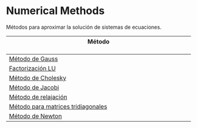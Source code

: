 # Numerical Methods
Métodos para aproximar la solución de sistemas de ecuaciones.

| Método &nbsp;&nbsp;&nbsp;&nbsp;&nbsp;&nbsp;&nbsp;&nbsp;&nbsp;&nbsp;&nbsp;&nbsp;&nbsp;&nbsp;&nbsp;&nbsp;&nbsp;&nbsp;&nbsp;&nbsp;&nbsp;&nbsp;&nbsp;&nbsp;&nbsp;&nbsp;&nbsp;&nbsp;&nbsp;&nbsp;&nbsp;&nbsp;&nbsp;&nbsp;&nbsp;&nbsp;&nbsp;&nbsp;&nbsp;&nbsp;&nbsp;&nbsp;&nbsp;&nbsp;&nbsp;&nbsp;&nbsp;&nbsp;&nbsp;&nbsp;&nbsp;&nbsp;&nbsp;&nbsp;&nbsp;&nbsp;&nbsp;&nbsp;&nbsp;&nbsp;&nbsp;&nbsp;&nbsp;&nbsp;&nbsp;&nbsp;&nbsp;&nbsp;&nbsp;&nbsp;&nbsp;&nbsp;&nbsp;&nbsp;&nbsp;&nbsp;&nbsp;&nbsp;&nbsp;&nbsp;&nbsp;&nbsp;&nbsp;&nbsp;&nbsp;&nbsp;&nbsp;&nbsp;&nbsp;&nbsp;&nbsp;&nbsp;&nbsp;&nbsp;&nbsp;&nbsp;&nbsp;&nbsp;&nbsp;&nbsp;&nbsp;&nbsp;&nbsp;&nbsp;&nbsp; |
| ------------- |
| [Método de Gauss](Algorithms/Gauss.m)   |
| [Factorización LU](Algorithms/LU.m)   |
| [Método de Cholesky](Algorithms/Cholesky.m)   |
| [Método de Jacobi](Algorithms/Jacobi.m)   |
| [Método de relajación](Algorithms/Relajacion.m)   |
| [Método para matrices tridiagonales](Algorithms/Tridiagonales.m)   |
| [Método de Newton](Algorithms/Interpolación.m)   |

